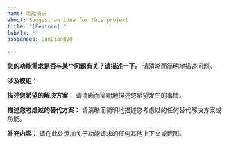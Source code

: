 ```yaml
---
name: 功能请求
about: Suggest an idea for this project
title: "[Feature] "
labels: ''
assignees: SanQianQVQ

---
```


**您的功能需求是否与某个问题有关？请描述一下。**
请清晰而简明地描述问题。

**涉及模组：**

**描述您希望的解决方案：**
请清晰而简明地描述您希望发生的事情。

**描述您考虑过的替代方案：** 
请清晰而简明地描述您考虑过的任何替代解决方案或功能。

**补充内容：**
请在此处添加关于功能请求的任何其他上下文或截图。
